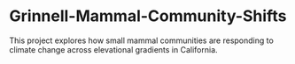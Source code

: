 # Grinnell-Mammal-Community-Shifts

This project explores how small mammal communities are responding to climate change across elevational gradients in California.
